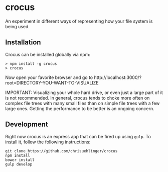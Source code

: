 # crocus

An experiment in different ways of representing how your file system is being used.

Installation
------------

Crocus can be installed globally via npm:

    > npm install -g crocus
    > crocus
    
Now open your favorite browser and go to http://localhost:3000/?root=DIRECTORY-YOU-WANT-TO-VISUALIZE

IMPORTANT: Visualizing your whole hard drive, or even just a large part of it is not recommended. In general, crocus tends to choke more often on complex file trees with many small files than on simple file trees with a few large ones. Getting the performance to be better is an ongoing concern.

Development
-----------

Right now crocus is an express app that can be fired up using `gulp`. To install it, follow the following instructions:

    git clone https://github.com/chrisuehlinger/crocus
    npm install
    bower install
    gulp develop
